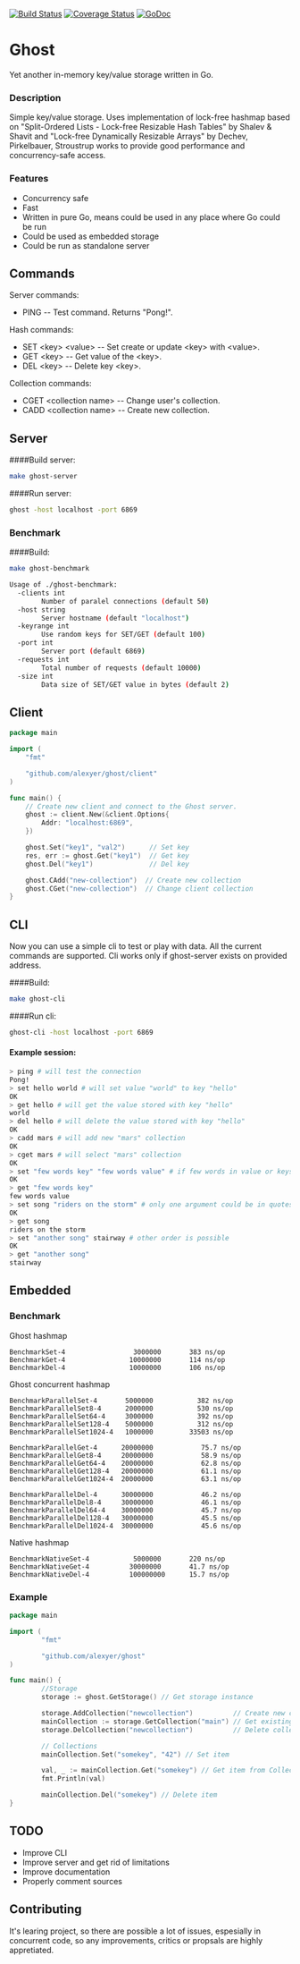 [![Build Status](https://travis-ci.org/alexyer/ghost.svg?branch=master)](https://travis-ci.org/alexyer/ghost)
[![Coverage Status](https://coveralls.io/repos/alexyer/ghost/badge.svg?branch=master&service=github)](https://coveralls.io/github/alexyer/ghost?branch=master)
[![GoDoc](https://godoc.org/github.com/alexyer/ghost?status.svg)](https://godoc.org/github.com/alexyer/ghost)

# Ghost
Yet another in-memory key/value storage written in Go.

### Description
Simple key/value storage.
Uses implementation of lock-free hashmap based on
"Split-Ordered Lists - Lock-free Resizable Hash Tables" by Shalev & Shavit and
"Lock-free Dynamically Resizable Arrays" by Dechev, Pirkelbauer, Stroustrup works
to provide good performance and concurrency-safe access.

### Features
  * Concurrency safe
  * Fast
  * Written in pure Go, means could be used in any place where Go could be run
  * Could be used as embedded storage
  * Could be run as standalone server

## Commands

Server commands:
  * PING -- Test command. Returns "Pong!".

Hash commands:
  * SET &lt;key&gt; &lt;value&gt; -- Set create or update &lt;key&gt; with &lt;value&gt;.
  * GET &lt;key&gt; -- Get value of the &lt;key&gt;.
  * DEL &lt;key&gt; -- Delete key &lt;key&gt;.

Collection commands:
  * CGET &lt;collection name&gt; -- Change user's collection.
  * CADD &lt;collection name&gt; -- Create new collection.

## Server

####Build server:
```sh
make ghost-server
```

####Run server:
```sh
ghost -host localhost -port 6869
```
### Benchmark
####Build:
```sh
make ghost-benchmark
```

```sh
Usage of ./ghost-benchmark:
  -clients int
        Number of paralel connections (default 50)
  -host string
        Server hostname (default "localhost")
  -keyrange int
        Use random keys for SET/GET (default 100)
  -port int
        Server port (default 6869)
  -requests int
        Total number of requests (default 10000)
  -size int
        Data size of SET/GET value in bytes (default 2)
```

## Client
```go
package main

import (
	"fmt"

	"github.com/alexyer/ghost/client"
)

func main() {
    // Create new client and connect to the Ghost server.
	ghost := client.New(&client.Options{
		Addr: "localhost:6869",
	})

	ghost.Set("key1", "val2")      // Set key
	res, err := ghost.Get("key1")  // Get key
	ghost.Del("key1")              // Del key

	ghost.CAdd("new-collection")  // Create new collection
	ghost.CGet("new-collection")  // Change client collection
}
```

## CLI
Now you can use a simple cli to test or play with data. All the current commands
are supported. Cli works only if ghost-server exists on provided address.

####Build:
```sh
make ghost-cli
```

####Run cli:
```sh
ghost-cli -host localhost -port 6869
```

#### Example session:
```sh
> ping # will test the connection
Pong!
> set hello world # will set value "world" to key "hello"
OK
> get hello # will get the value stored with key "hello"
world
> del hello # will delete the value stored with key "hello"
OK
> cadd mars # will add new "mars" collection
OK
> cget mars # will select "mars" collection
OK
> set "few words key" "few words value" # if few words in value or keys is needed surround it with quotes
OK
> get "few words key"
few words value
> set song "riders on the storm" # only one argument could be in quotes if needed
OK
> get song
riders on the storm
> set "another song" stairway # other order is possible
OK
> get "another song"
stairway
```

## Embedded
### Benchmark
Ghost hashmap

```
BenchmarkSet-4                 3000000       383 ns/op
BenchmarkGet-4                10000000       114 ns/op
BenchmarkDel-4                10000000       106 ns/op
```

Ghost concurrent hashmap

```
BenchmarkParallelSet-4       5000000           382 ns/op
BenchmarkParallelSet8-4      2000000           530 ns/op
BenchmarkParallelSet64-4     3000000           392 ns/op
BenchmarkParallelSet128-4    5000000           312 ns/op
BenchmarkParallelSet1024-4   1000000         33503 ns/op

BenchmarkParallelGet-4      20000000            75.7 ns/op
BenchmarkParallelGet8-4     20000000            58.9 ns/op
BenchmarkParallelGet64-4    20000000            62.8 ns/op
BenchmarkParallelGet128-4   20000000            61.1 ns/op
BenchmarkParallelGet1024-4  20000000            63.1 ns/op

BenchmarkParallelDel-4      30000000            46.2 ns/op
BenchmarkParallelDel8-4     30000000            46.1 ns/op
BenchmarkParallelDel64-4    30000000            45.7 ns/op
BenchmarkParallelDel128-4   30000000            45.5 ns/op
BenchmarkParallelDel1024-4  30000000            45.6 ns/op
```

Native hashmap

```
BenchmarkNativeSet-4           5000000       220 ns/op
BenchmarkNativeGet-4          30000000       41.7 ns/op
BenchmarkNativeDel-4          100000000      15.7 ns/op
```

### Example
```go
package main

import (
        "fmt"

        "github.com/alexyer/ghost"
)

func main() {
        //Storage
        storage := ghost.GetStorage() // Get storage instance

        storage.AddCollection("newcollection")          // Create new collection
        mainCollection := storage.GetCollection("main") // Get existing collection
        storage.DelCollection("newcollection")          // Delete collection

        // Collections
        mainCollection.Set("somekey", "42") // Set item

        val, _ := mainCollection.Get("somekey") // Get item from Collection
        fmt.Println(val)

        mainCollection.Del("somekey") // Delete item
}
```

## TODO
  * Improve CLI
  * Improve server and get rid of limitations
  * Improve documentation
  * Properly comment sources

## Contributing
It's learing project, so there are possible a lot of issues, espesially in concurrent code,
so any improvements, critics or propsals are highly appretiated.
